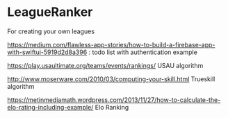 # LeagueRanker

For creating your own leagues

https://medium.com/flawless-app-stories/how-to-build-a-firebase-app-with-swiftui-5919d2d8a396 : todo list with authentication example

https://play.usaultimate.org/teams/events/rankings/ USAU algorithm

http://www.moserware.com/2010/03/computing-your-skill.html Trueskill algorithm

https://metinmediamath.wordpress.com/2013/11/27/how-to-calculate-the-elo-rating-including-example/ Elo Ranking
